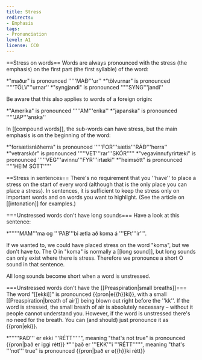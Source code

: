 ```yaml
---
title: Stress
redirects:
- Emphasis
tags:
- Pronunciation
level: A1
license: CC0
---
```


==Stress on words==
Words are always pronounced with the stress (the emphasis) on the first part (the first syllable) of the word:

*"maður" is pronounced '''''MAÐ'''ur''
*"tölvurnar" is pronounced '''''TÖLV'''urnar''
*"syngjandi" is pronounced '''''SYNG'''jandi''

Be aware that this also applies to words of a foreign origin:

*"Ameríka" is pronounced '''''AM'''eríka''
*"japanska" is pronounced '''''JAP'''anska''

In [[compound words]], the sub-words can have stress, but the main emphasis is on the beginning of the word:

*"forsætisráðherra" is pronounced '''''FOR'''sætis'''RÁÐ'''herra''
*"vetrarskór" is pronounced '''''VET'''rar'''SKÓR'''''
*"vegavinnufyrirtæki" is pronounced '''''VEG'''avinnu'''FYR'''irtæki''
*"heimsótt" is pronounced '''''HEIM SÓTT'''''

==Stress in sentences==
There's no requirement that you ''have'' to place a stress on the start of every word (although that is the only place you can place a stress). In sentences, it is sufficient to keep the stress only on important words and on words you want to highlight. (See the article on [[intonation]] for examples.)

===Unstressed words don't have long sounds===
Have a look at this sentence:

*"'''''MAM'''ma og '''PAB'''bi ætla að koma á '''EFt'''ir''".

If we wanted to, we could have placed stress on the word "koma", but we don't have to. The O in "koma" is normally a [[long sound]], but long sounds can only exist where there is stress. Therefore we pronounce a short O sound in that sentence.

All long sounds become short when a word is unstressed.

===Unstressed words don't have the [[Preaspiration|small breaths]]===
The word "[[ekki]]" is pronounced {{pron|e{{h}}ki}}, with a small [[Preaspiration|breath of air]] being blown out right before the ''kk''. If the word is stressed, the small breath of air is absolutely necessary – without it people cannot understand you. However, if the word is unstressed there's no need for the breath. You can (and should) just pronounce it as {{pron|eki}}.

*"'''''ÞAÐ''' er ekki '''RÉTT'''''", meaning "that's not true" is pronounced {{pron|það er iggi rétt}}
*"''það er '''EKK'''i '''RÉTT'''''", meaning "that's '''not''' true" is pronounced {{pron|það er e{{h}}ki rétt}}

